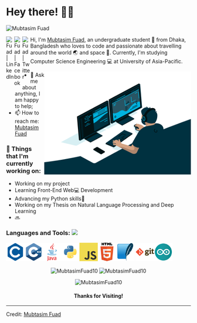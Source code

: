 <!-- Greeting -->
# Hey there! :wave::smiley:
<p align="left"> <img src="https://komarev.com/ghpvc/?username=MubtasimFuad10&label=Profile%20views&color=0e75b6&style=flat" alt="Mubtasim Fuad" /> </p>

<div>
<a href="https://www.linkedin.com/in/mubtasimfuad10/">
  <img align="left" alt="Fuad | LinkedIn" width="22px" src="https://cdn.jsdelivr.net/npm/simple-icons@v3/icons/linkedin.svg" />
</a>
<a href="https://www.facebook.com/mubtasim.turzo">
    <img align="left" alt="Fuad | Facebook" width="22px" src="https://i.pinimg.com/originals/ca/3b/f0/ca3bf05cfab74677e5b73b130bd30991.png">
<a href="https://twitter.com/mubtasim_fuad10">
    <img align="left" alt="Fuad | Twitter" width="22px" src="https://cdn.jsdelivr.net/npm/simple-icons@v3/icons/twitter.svg">
</a>
</div>



<!--Introduction -->
Hi, I'm [Mubtasim Fuad](https://github.com/MubtasimFuad10), an undergraduate student 🚀 from Dhaka, Bangladesh who loves to code and passionate about travelling around the world 🌏 and space 🌌. Currently, I'm studying Computer Science Engineering 💻 at  University of Asia-Pacific.

<img align="right" alt="GIF" src="https://raw.githubusercontent.com/MubtasimFuad10/MubtasimFuad10/main/code.gif" width="400" height="280" />

- 💬 Ask me about anything, I am happy to help;
- 📫 How to reach me: [Mubtasim Fuad](https://www.linkedin.com/in/mubtasimfuad10/)

### 💼  Things that I'm currently working on: 
* Working on my project
* Learning Front-End Web:computer: Development
* Advancing my Python skills:snake:
* Working on my Thesis on Natural Language Processing and Deep Learning
* 🔜


 ### Languages and Tools: <img src="https://media.giphy.com/media/WUlplcMpOCEmTGBtBW/giphy.gif" width="30">
  
<p><a href="https://www.cprogramming.com/" target="_blank"><img src="https://raw.githubusercontent.com/devicons/devicon/master/icons/c/c-plain.svg" alt="C Programming Language" style="height:50px;  width:50px;"></a><a href="https://devdocs.io/cpp/" target="_blank"><img src="https://raw.githubusercontent.com/github/explore/master/topics/cpp/cpp.png" alt="C++ Programming Language" style="height:50px;  width:50px;"></a><a href="https://www.javatpoint.com/java-tutorial" target="_blank"><img src="https://raw.githubusercontent.com/devicons/devicon/master/icons/java/java-original-wordmark.svg" alt="Java Programming Language" style="height:50px;  width:50px;"></a><a href="https://docs.python.org/3/" target="_blank"><img src="https://raw.githubusercontent.com/github/explore/master/topics/python/python.png" alt=" Python Programming Language" style="height:50px;  width:50px;"></a><a href="https://developer.mozilla.org/en-US/docs/Web/JavaScript" target="_blank"><img src="https://raw.githubusercontent.com/github/explore/master/topics/javascript/javascript.png" alt="JavaScript Programming Language" style="height:50px;  width:50px;"></a><a href="https://www.w3schools.com/html/" target="_blank"><img src="https://raw.githubusercontent.com/github/explore/master/topics/html/html.png" alt="HTML Markup Language" style="height:50px;  width:50px;"></a><a href="https://www.sqlite.org/index.html" target="_blank"><img src="https://raw.githubusercontent.com/github/explore/master/topics/sqlite/sqlite.png" alt="Git" style="height:50px;  width:50px;"></a> <a href="https://git-scm.com/" target="_blank"><img src="https://raw.githubusercontent.com/github/explore/master/topics/git/git.png" alt="Git" style="height:50px;  width:50px;</a><a href="https://www.arduino.cc/" target="_blank"><img src="https://raw.githubusercontent.com/github/explore/master/topics/arduino/arduino.png" alt="Arduino" style="height:50px;  width:50px;"></a></p>

 
<p align="center" &nbsp;><img height="180em" src="https://github-readme-stats.vercel.app/api?username=MubtasimFuad10&show_icons=true&locale=en&layout=compact&hide_border=true&count_private=true&show_icons=true&theme=radical" alt="MubtasimFuad10" align = "center"/>
<img height="180em" src="https://github-readme-stats.vercel.app/api/top-langs?username=MubtasimFuad10&show_icons=true&locale=en&layout=compact&hide_border=true&theme=radical" alt="MubtasimFuad10" align = "center"/></p>

<p align="center"><img src="https://github-readme-streak-stats.herokuapp.com/?user=MubtasimFuad10&theme=black-ice&hide_border=true&stroke=0000&background=0D1117&ring=e05397&fire=e05397&currStreakLabel=e05397" alt="MubtasimFuad10" /></p>

  <h4 align="center"> Thanks for Visiting! </h4>



----
Credit: [Mubtasim Fuad](https://github.com/MubtasimFuad10)
